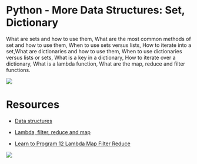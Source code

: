 # Python - More Data Structures: Set, Dictionary

What are sets and how to use them, What are the most common methods of set and how to use them, When to use sets versus lists, How to iterate into a set,What are dictionaries and how to use them, When to use dictionaries versus lists or sets, What is a key in a dictionary, How to iterate over a dictionary, What is a lambda function, What are the map, reduce and filter functions.

![](https://encrypted-tbn0.gstatic.com/images?q=tbn:ANd9GcRRKwOuoKPwX3VxWCCjMAjdq3PaMyFW-Cw4WA&usqp=CAU)

# Resources

* [Data structures](https://intranet.alxswe.com/rltoken/v9eyFryhkYmxDI13iTx2VA)

* [Lambda, filter, reduce and map](https://intranet.alxswe.com/rltoken/53f4kKVT0-jyzrJstOSJWg)

* [Learn to Program 12 Lambda Map Filter Reduce](https://intranet.alxswe.com/rltoken/v9eyFryhkYmxDI13iTx2VA)

  
![](https://files.realpython.com/media/Python-Tricks-Chapter-on-Data-Structures_Watermarked.b5d9d86333c3.jpg)

